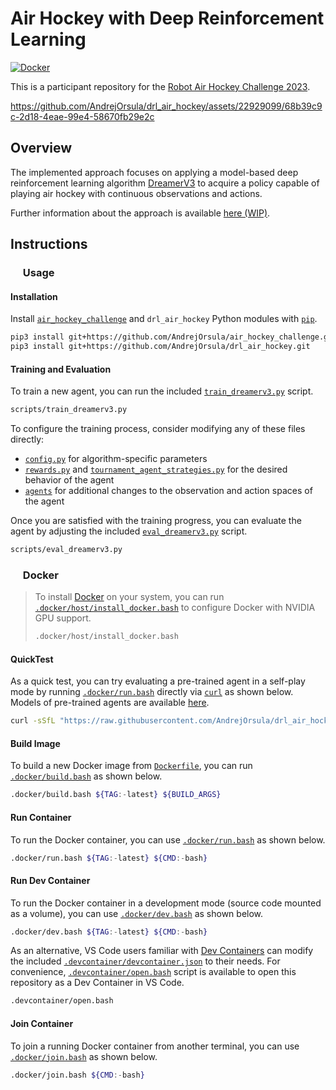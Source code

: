 # Air Hockey with Deep Reinforcement Learning

<p align="left">
  <a href="https://github.com/AndrejOrsula/drl_air_hockey/actions/workflows/docker.yml"> <img alt="Docker" src="https://github.com/AndrejOrsula/drl_air_hockey/actions/workflows/docker.yml/badge.svg"></a>
</p>

This is a participant repository for the [Robot Air Hockey Challenge 2023](https://air-hockey-challenge.robot-learning.net).

https://github.com/AndrejOrsula/drl_air_hockey/assets/22929099/68b39c9c-2d18-4eae-99e4-58670fb29e2c

## Overview

The implemented approach focuses on applying a model-based deep reinforcement learning algorithm [DreamerV3](https://danijar.com/project/dreamerv3) to acquire a policy capable of playing air hockey with continuous observations and actions.

Further information about the approach is available [here (WIP)](TODO).

## Instructions

### <a href="#-usage"><img src="https://www.svgrepo.com/show/354238/python.svg" width="16" height="16"></a> Usage

#### Installation

Install [`air_hockey_challenge`](https://github.com/AndrejOrsula/air_hockey_challenge) and `drl_air_hockey` Python modules with [`pip`](https://pypi.org/project/pip).

```bash
pip3 install git+https://github.com/AndrejOrsula/air_hockey_challenge.git
pip3 install git+https://github.com/AndrejOrsula/drl_air_hockey.git
```

#### Training and Evaluation

To train a new agent, you can run the included [`train_dreamerv3.py`](scripts/train_dreamerv3.py) script.

```bash
scripts/train_dreamerv3.py
```

To configure the training process, consider modifying any of these files directly:

- [`config.py`](drl_air_hockey/utils/config.py) for algorithm-specific parameters
- [`rewards.py`](drl_air_hockey/utils/rewards.py) and [`tournament_agent_strategies.py`](drl_air_hockey/utils/tournament_agent_strategies.py) for the desired behavior of the agent
- [`agents`](drl_air_hockey/agents/) for additional changes to the observation and action spaces of the agent

Once you are satisfied with the training progress, you can evaluate the agent by adjusting the included [`eval_dreamerv3.py`](scripts/eval_dreamerv3.py) script.

```bash
scripts/eval_dreamerv3.py
```

### <a href="#-docker"><img src="https://www.svgrepo.com/show/448221/docker.svg" width="16" height="16"></a> Docker

> To install [Docker](https://docs.docker.com/get-docker) on your system, you can run [`.docker/host/install_docker.bash`](.docker/host/install_docker.bash) to configure Docker with NVIDIA GPU support.
>
> ```bash
> .docker/host/install_docker.bash
> ```

#### QuickTest

As a quick test, you can try evaluating a pre-trained agent in a self-play mode by running [`.docker/run.bash`](.docker/run.bash) directly via [`curl`](https://curl.se) as shown below. Models of pre-trained agents are available [here](https://drive.google.com/drive/folders/1bfj0VCm7wbGKBh5i_-Oso3XCcJbNZ_8E).

```bash
curl -sSfL "https://raw.githubusercontent.com/AndrejOrsula/drl_air_hockey/main/.docker/run.bash" | DOCKER_RUN_OPTS="--rm" bash -s -- drl_air_hockey/scripts/eval_dreamerv3.py -r
```

#### Build Image

To build a new Docker image from [`Dockerfile`](Dockerfile), you can run [`.docker/build.bash`](.docker/build.bash) as shown below.

```bash
.docker/build.bash ${TAG:-latest} ${BUILD_ARGS}
```

#### Run Container

To run the Docker container, you can use [`.docker/run.bash`](.docker/run.bash) as shown below.

```bash
.docker/run.bash ${TAG:-latest} ${CMD:-bash}
```

#### Run Dev Container

To run the Docker container in a development mode (source code mounted as a volume), you can use [`.docker/dev.bash`](.docker/dev.bash) as shown below.

```bash
.docker/dev.bash ${TAG:-latest} ${CMD:-bash}
```

As an alternative, VS Code users familiar with [Dev Containers](https://code.visualstudio.com/docs/devcontainers/containers) can modify the included [`.devcontainer/devcontainer.json`](.devcontainer/devcontainer.json) to their needs. For convenience, [`.devcontainer/open.bash`](.devcontainer/open.bash) script is available to open this repository as a Dev Container in VS Code.

```bash
.devcontainer/open.bash
```

#### Join Container

To join a running Docker container from another terminal, you can use [`.docker/join.bash`](.docker/join.bash) as shown below.

```bash
.docker/join.bash ${CMD:-bash}
```

